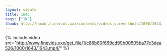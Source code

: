 ```yaml
--- 
layout: sieutv
title: 1643
tags: ["1k"]
thumb: http://hwcdn.finevids.xxx/contents/videos_screenshots/1000/1643/preview.mp4.jpg
---
```

{% include video src="http://www.finevids.xxx/get_file/1/c86b60f669cd99b00505ba77c3dea526/1000/1643/1643.mp4/" %} 
